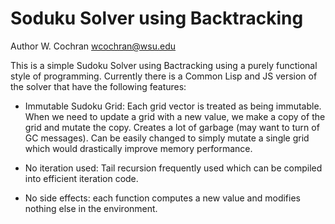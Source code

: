 Soduku Solver using Backtracking
================================

Author W. Cochran wcochran@wsu.edu

This is a simple Sudoku Solver using Bactracking using
a purely functional style of programming. Currently there
is a Common Lisp and JS version of the solver that have
the following features:

* Immutable Sudoku Grid:  Each grid vector is treated as being immutable. 
     When we need to update a grid with a new value, we make a copy of the 
     grid and mutate the copy. Creates a lot of garbage (may want to turn
     of GC messages). Can be easily changed to simply mutate a single grid
     which would drastically improve memory performance.

* No iteration used: Tail recursion frequently used which can be
     compiled into efficient iteration code.

* No side effects: each function computes a new value and modifies
     nothing else in the environment.

